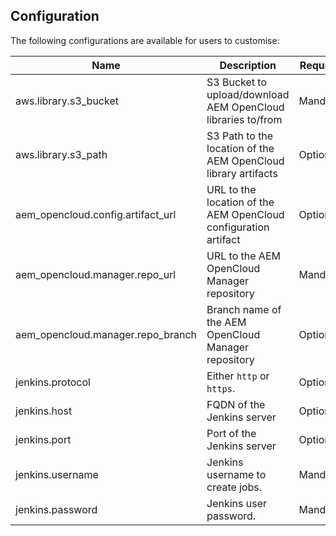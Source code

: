 Configuration
-------------

The following configurations are available for users to customise:

| Name | Description | Required? | Default |
|------|-------------|-----------|---------|
| aws.library.s3_bucket | S3 Bucket to upload/download AEM OpenCloud libraries to/from | Mandatory | |
| aws.library.s3_path | S3 Path to the location of the AEM OpenCloud library artifacts | Optional | `library` |
| aem_opencloud.config.artifact_url | URL to the location of the AEM OpenCloud configuration artifact | Optional | |
| aem_opencloud.manager.repo_url | URL to the AEM OpenCloud Manager repository | Mandatory | |
| aem_opencloud.manager.repo_branch | Branch name of the AEM OpenCloud Manager repository | Optional | `master` |
| jenkins.protocol | Either `http` or `https`. | Optional | `http` |
| jenkins.host | FQDN of the Jenkins server | Optional | `localhost` |
| jenkins.port | Port of the Jenkins server | Optional | `8080` |
| jenkins.username | Jenkins username to create jobs. | Mandatory | |
| jenkins.password | Jenkins user password. | Mandatory | |
